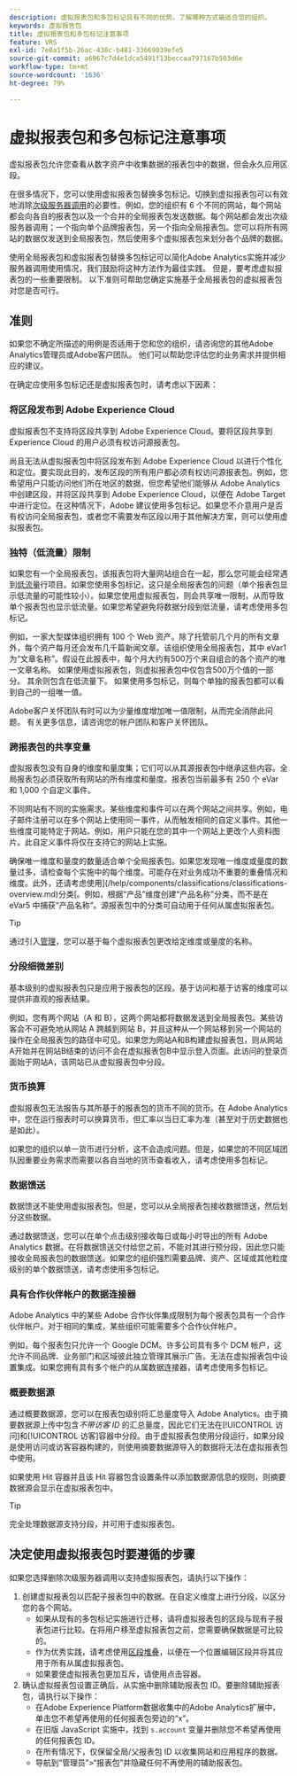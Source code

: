 ```yaml
---
description: 虚拟报表包和多包标记具有不同的优势。了解哪种方式最适合您的组织。
keywords: 虚拟报告包
title: 虚拟报表包和多包标记注意事项
feature: VRS
exl-id: 7e0a1f5b-26ac-438c-b481-33669039efe5
source-git-commit: a6967c7d4e1dca5491f13beccaa797167b503d6e
workflow-type: tm+mt
source-wordcount: '1636'
ht-degree: 79%

---
```


# 虚拟报表包和多包标记注意事项

虚拟报表包允许您查看从数字资产中收集数据的报表包中的数据，但会永久应用区段。

在很多情况下，您可以使用虚拟报表包替换多包标记。切换到虚拟报表包可以有效地消除[次级服务器调用](/help/admin/tools/server-call-usage/overage-overview.md)的必要性。例如，您的组织有 6 个不同的网站，每个网站都会向各自的报表包以及一个合并的全局报表包发送数据。每个网站都会发出次级服务器调用；一个指向单个品牌报表包，另一个指向全局报表包。您可以将所有网站的数据仅发送到全局报表包，然后使用多个虚拟报表包来划分各个品牌的数据。

使用全局报表包和虚拟报表包替换多包标记可以简化Adobe Analytics实施并减少服务器调用使用情况，我们鼓励将这种方法作为最佳实践。 但是，要考虑虚拟报表包的一些重要限制。 以下准则可帮助您确定实施基于全局报表包的虚拟报表包对您是否可行。

## 准则

如果您不确定所描述的用例是否适用于您和您的组织，请咨询您的其他Adobe Analytics管理员或Adobe客户团队。 他们可以帮助您评估您的业务需求并提供相应的建议。

在确定应使用多包标记还是虚拟报表包时，请考虑以下因素：

### 将区段发布到 Adobe Experience Cloud

虚拟报表包不支持将区段共享到 Adobe Experience Cloud。要将区段共享到 Experience Cloud 的用户必须有权访问源报表包。

尚且无法从虚拟报表包中将区段发布到 Adobe Experience Cloud 以进行个性化和定位。要实现此目的，发布区段的所有用户都必须有权访问源报表包。例如，您希望用户只能访问他们所在地区的数据，但您希望他们能够从 Adobe Analytics 中创建区段，并将区段共享到 Adobe Experience Cloud，以便在 Adobe Target 中进行定位。在这种情况下，Adobe 建议使用多包标记。如果您不介意用户是否有权访问全局报表包，或者您不需要发布区段以用于其他解决方案，则可以使用虚拟报表包。

### 独特（低流量）限制

如果您有一个全局报表包，该报表包将大量网站组合在一起，那么您可能会经常遇到[低流量](/help/technotes/low-traffic.md)行项目。如果您使用多包标记，这只是全局报表包的问题（单个报表包显示低流量的可能性较小）。如果您使用虚拟报表包，则会共享唯一限制，从而导致单个报表包也显示低流量。如果您希望避免将数据分段到低流量，请考虑使用多包标记。

例如，一家大型媒体组织拥有 100 个 Web 资产。除了托管前几个月的所有文章外，每个资产每月还会发布几千篇新闻文章。该组织使用全局报表包，其中 eVar1 为“文章名称”。假设在此报表中，每个月大约有500万个来自组合的各个资产的唯一文章名称。 如果使用虚拟报表包，则虚拟报表包中仅包含500万个值的一部分。 其余则包含在低流量下。 如果使用多包标记，则每个单独的报表包都可以看到自己的一组唯一值。

Adobe客户关怀团队有时可以为少量维度增加唯一值限制，从而完全消除此问题。 有关更多信息，请咨询您的帐户团队和客户关怀团队。

### 跨报表包的共享变量

虚拟报表包没有自身的维度和量度集；它们可以从其源报表包中继承这些内容。全局报表包必须获取所有网站的所有维度和量度。报表包当前最多有 250 个 eVar 和 1,000 个自定义事件。

不同网站有不同的实施需求。某些维度和事件可以在两个网站之间共享。例如，电子邮件注册可以在多个网站上使用同一事件，从而触发相同的自定义事件。其他一些维度可能特定于网站。例如，用户只能在您的其中一个网站上更改个人资料图片。此自定义事件将仅在支持它的网站上实施。

确保唯一维度和量度的数量适合单个全局报表包。如果您发现唯一维度或量度的数量过多，请检查每个实施中的每个维度。可能存在对业务成功不重要的重叠情况和维度。此外，还请考虑使用](/help/components/classifications/classifications-overview.md)分类[。例如，根据“产品”维度创建“产品名称”分类，而不是在 eVar5 中捕获“产品名称”。源报表包中的分类可自动用于任何从属虚拟报表包。

>[!TIP]
>
>通过引入[管理](/help/analyze/analysis-workspace/curate-share/curate.md)，您可以基于每个虚拟报表包更改给定维度或量度的名称。

### 分段细微差别

基本级别的虚拟报表包只是应用于报表包的区段。基于访问和基于访客的维度可以提供非直观的报表结果。

例如，您有两个网站（A 和 B），这两个网站都将数据发送到全局报表包。某些访客会不可避免地从网站 A 跨越到网站 B，并且这种从一个网站移到另一个网站的操作在全局报表包的路径中可见。如果您为网站A和B构建虚拟报表包，则从网站A开始并在网站B结束的访问不会在虚拟报表包B中显示登入页面。此访问的登录页面始于网站A，该网站已从虚拟报表包中分段。

### 货币换算

虚拟报表包无法报告与其所基于的报表包的货币不同的货币。在 Adobe Analytics 中，您在运行报表时可以换算货币，但汇率以当日汇率为准（甚至对于历史数据也是如此）。

如果您的组织以单一货币进行分析，这不会造成问题。但是，如果您的不同区域团队因重要业务需求而需要以各自当地的货币查看收入，请考虑使用多包标记。

### 数据馈送

数据馈送不能使用虚拟报表包。但是，您可以从全局报表包接收数据馈送，然后划分这些数据。

通过数据馈送，您可以在单个点击级别接收每日或每小时导出的所有 Adobe Analytics 数据。在将数据馈送交付给您之前，不能对其进行预分段，因此您只能接收全局报表包的数据馈送。如果您的组织强烈需要品牌、资产、区域或其他粒度级别的单个数据馈送，请考虑使用多包标记。

### 具有合作伙伴帐户的数据连接器

Adobe Analytics 中的某些 Adobe 合作伙伴集成限制为每个报表包具有一个合作伙伴帐户。对于相同的集成，某些组织可能需要多个合作伙伴帐户。

例如，每个报表包只允许一个 Google DCM。许多公司具有多个 DCM 帐户，这允许不同品牌、业务部门和区域彼此独立管理其展示广告。无法在虚拟报表包中设置集成。如果您拥有具有多个帐户的从属数据连接器，请考虑使用多包标记。

### 概要数据源

通过概要数据源，您可以在报表包级别将汇总量度导入 Adobe Analytics。由于摘要数据源上传中包含&#x200B;*不带访客 ID* 的汇总量度，因此它们无法在[!UICONTROL 访问]和[!UICONTROL 访客]容器中分段。由于虚拟报表包使用分段运行，如果分段是使用访问或访客容器构建的，则使用摘要数据源导入的数据将无法在虚拟报表包中使用。

如果使用 Hit 容器并且该 Hit 容器包含设置条件以添加数据源信息的规则，则摘要数据源会显示在虚拟报表包中。

>[!TIP]
>
>完全处理数据源支持分段，并可用于虚拟报表包。

## 决定使用虚拟报表包时要遵循的步骤

如果您选择删除次级服务器调用以支持虚拟报表包，请执行以下操作：

1. 创建虚拟报表包以匹配子报表包中的数据。在自定义维度上进行分段，以区分您的各个网站。
   * 如果从现有的多包标记实施进行迁移，请将虚拟报表包的区段与现有子报表包进行比较。在将用户移至虚拟报表包之前，您需要确保数据是可比较的。
   * 作为优秀实践，请考虑使用[区段堆叠](/help/components/segmentation/segmentation-workflow/seg-build.md)，以便在一个位置编辑区段并将其应用于所有从属虚拟报表包。
   * 如果要使虚拟报表包更加互斥，请使用点击容器。
2. 确认虚拟报表包设置正确后，从实施中删除辅助报表包 ID。要删除辅助报表包，请执行以下操作：
   * 在Adobe Experience Platform数据收集中的Adobe Analytics扩展中，单击您不希望再使用的任何报表包旁边的“x”。
   * 在旧版 JavaScript 实施中，找到 `s.account` 变量并删除您不希望再使用的任何报表包 ID。
   * 在所有情况下，仅保留全局/父报表包 ID 以收集网站和应用程序的数据。
   * 导航到“管理员”>“报表包”并隐藏任何不再使用的辅助报表包。
